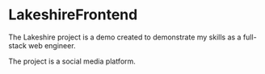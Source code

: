 # LakeshireFrontend

The Lakeshire project is a demo created to demonstrate my skills as a full-stack web engineer.

The project is a social media platform.
